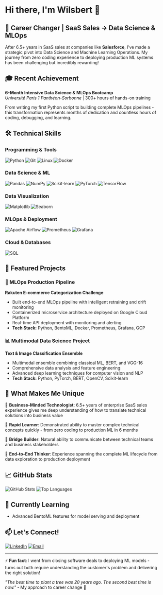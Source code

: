 # Hi there, I'm Wilsbert 👋

## 🚀 Career Changer | SaaS Sales → Data Science & MLOps

After 6.5+ years in SaaS sales at companies like **Salesforce**, I've made a strategic pivot into Data Science and Machine Learning Operations. My journey from zero coding experience to deploying production ML systems has been challenging but incredibly rewarding!

## 🎓 Recent Achievement
**6-Month Intensive Data Science & MLOps Bootcamp**  
*Université Paris 1 Panthéon-Sorbonne* | 300+ hours of hands-on training

From writing my first Python script to building complete MLOps pipelines - this transformation represents months of dedication and countless hours of coding, debugging, and learning.

## 🛠️ Technical Skills

### Programming & Tools
![Python](https://img.shields.io/badge/Python-3776AB?style=flat&logo=python&logoColor=white)
![Git](https://img.shields.io/badge/Git-F05032?style=flat&logo=git&logoColor=white)
![Linux](https://img.shields.io/badge/Linux-FCC624?style=flat&logo=linux&logoColor=black)
![Docker](https://img.shields.io/badge/Docker-2496ED?style=flat&logo=docker&logoColor=white)

### Data Science & ML
![Pandas](https://img.shields.io/badge/Pandas-150458?style=flat&logo=pandas&logoColor=white)
![NumPy](https://img.shields.io/badge/NumPy-013243?style=flat&logo=numpy&logoColor=white)
![Scikit-learn](https://img.shields.io/badge/Scikit--learn-F7931E?style=flat&logo=scikit-learn&logoColor=white)
![PyTorch](https://img.shields.io/badge/PyTorch-EE4C2C?style=flat&logo=pytorch&logoColor=white)
![TensorFlow](https://img.shields.io/badge/TensorFlow-FF6F00?style=flat&logo=tensorflow&logoColor=white)

### Data Visualization
![Matplotlib](https://img.shields.io/badge/Matplotlib-11557c?style=flat&logo=python&logoColor=white)
![Seaborn](https://img.shields.io/badge/Seaborn-3776AB?style=flat&logo=python&logoColor=white)

### MLOps & Deployment
![Apache Airflow](https://img.shields.io/badge/Apache%20Airflow-017CEE?style=flat&logo=apache-airflow&logoColor=white)
![Prometheus](https://img.shields.io/badge/Prometheus-E6522C?style=flat&logo=prometheus&logoColor=white)
![Grafana](https://img.shields.io/badge/Grafana-F46800?style=flat&logo=grafana&logoColor=white)

### Cloud & Databases
![SQL](https://img.shields.io/badge/SQL-336791?style=flat&logo=postgresql&logoColor=white)

## 🎯 Featured Projects

### 🤖 MLOps Production Pipeline
**Rakuten E-commerce Categorization Challenge**
- Built end-to-end MLOps pipeline with intelligent retraining and drift monitoring
- Containerized microservice architecture deployed on Google Cloud Platform
- Real-time API deployment with monitoring and alerting
- **Tech Stack:** Python, BentoML, Docker, Prometheus, Grafana, GCP

### 📊 Multimodal Data Science Project
**Text & Image Classification Ensemble**
- Multimodal ensemble combining classical ML, BERT, and VGG-16
- Comprehensive data analysis and feature engineering
- Advanced deep learning techniques for computer vision and NLP
- **Tech Stack:** Python, PyTorch, BERT, OpenCV, Scikit-learn

## 💼 What Makes Me Unique

🎯 **Business-Minded Technologist**: 6.5+ years of enterprise SaaS sales experience gives me deep understanding of how to translate technical solutions into business value

🚀 **Rapid Learner**: Demonstrated ability to master complex technical concepts quickly - from zero coding to production ML in 6 months

🤝 **Bridge Builder**: Natural ability to communicate between technical teams and business stakeholders

🔧 **End-to-End Thinker**: Experience spanning the complete ML lifecycle from data exploration to production deployment

## 📈 GitHub Stats

![GitHub Stats](https://github-readme-stats.vercel.app/api?username=YOUR_USERNAME&show_icons=true&theme=radical)
![Top Languages](https://github-readme-stats.vercel.app/api/top-langs/?username=YOUR_USERNAME&layout=compact&theme=radical)

## 🌱 Currently Learning
- Advanced BentoML features for model serving and deployment

## 📫 Let's Connect!
[![LinkedIn](https://img.shields.io/badge/LinkedIn-0077B5?style=flat&logo=linkedin&logoColor=white)](https://linkedin.com/in/your-profile)
[![Email](https://img.shields.io/badge/Email-D14836?style=flat&logo=gmail&logoColor=white)](mailto:your.email@example.com)

---
⚡ **Fun fact**: I went from closing software deals to deploying ML models - turns out both require understanding the customer's problem and delivering the right solution!

*"The best time to plant a tree was 20 years ago. The second best time is now."* - My approach to career change 🌱
